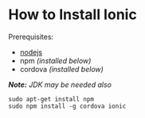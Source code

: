 How to Install Ionic
====================

Prerequisites:
- [nodejs](https://github.com/emeraldinspirations/install/blob/nodejs/README.md)
- npm *(installed below)*
- cordova *(installed below)*

*__Note:__ JDK may be needed also*

```shell
sudo apt-get install npm
sudo npm install -g cordova ionic
```
